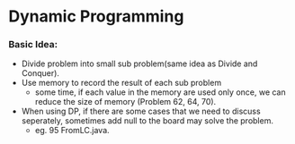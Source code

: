 # Dynamic Programming

### Basic Idea:
- Divide problem into small sub problem(same idea as Divide and Conquer).
- Use memory to record the result of each sub problem
    + some time, if each value in the memory are used only once, we can reduce the size of memory (Problem 62, 64, 70).
- When using DP, if there are some cases that we need to discuss seperately, sometimes add null to the board may solve the problem.
    + eg. 95 FromLC.java.
